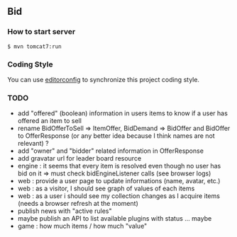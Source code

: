 ## Bid

### How to start server

    $ mvn tomcat7:run

### Coding Style

You can use [editorconfig](http://editorconfig.org) to synchronize this project coding style.

### TODO

 - add "offered" (boolean) information in users items to know if a user has offered an item to sell
 - rename BidOfferToSell => ItemOffer, BidDemand => BidOffer and BidOffer to OfferResponse (or any better idea because I think names are not relevant) ?
 - add "owner" and "bidder" related information in OfferResponse
 - add gravatar url for leader board resource
 - engine : it seems that every item is resolved even though no user has bid on it => must check bidEngineListener calls (see browser logs)
 - web : provide a user page to update informations (name, avatar, etc.)
 - web : as a visitor, I should see graph of values of each items
 - web : as a user i should see my collection changes as I acquire items (needs a browser refresh at the moment)
 - publish news with "active rules"
 - maybe publish an API to list available plugins with status ... maybe
 - game : how much items / how much "value"

